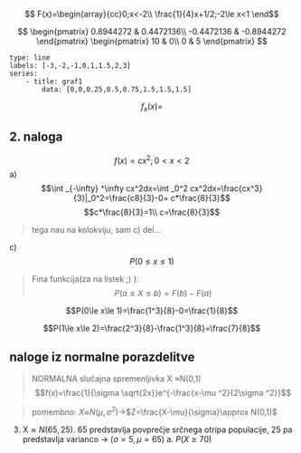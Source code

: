 $$
F(x)=\begin{array}{cc}0;x<-2\\
\frac{1}{4}x+1/2;-2\le x<1
\end$$

$$
\begin{pmatrix}
0.8944272 & 0.4472136\\
-0.4472136 & -0.8944272
\end{pmatrix}
\begin{pmatrix}
10 & 0\\ 
0 & 5
\end{pmatrix}
$$

```chart
type: line
labels: [-3,-2,-1,0,1,1.5,2,3]
series:
	- title: graf1
		data: [0,0,0.25,0.5,0.75,1.5,1.5,1.5]
```

$$f_x(x)=$$

## 2. naloga

$$f(x)=cx^2  ;0<x<2$$
a) $$\int _{-\infty} ^\infty cx^2dx=\int _0^2 cx^2dx=\frac{cx^3}{3}|_0^2=\frac{c8}{3}-0= c*\frac{8}{3}$$
$$c*\frac{8}{3}=1\\ c=\frac{8}{3}$$

>tega nau na kolokviju, sam c) del...

c) $$P(0\le x\le 1)$$
>Fina funkcija(za na listek ;) ):$$P(a\le X\le b)=F(b)-F(a)$$

 $$P(0\le x\le 1)=\frac{1^3}{8}-0=\frac{1}{8}$$
 
 $$P(1\le x\le 2)=\frac{2^3}{8}-\frac{1^3}{8}=\frac{7}{8}$$
 
 ## naloge iz normalne porazdelitve
 >NORMALNA slučajna spremenljivka X $\approx$N(0,1)
 >$$f(x)=\frac{1}{\sigma \sqrt{2x}}e^{-\frac{x-\mu ^2}{2\sigma ^2}}$$

>pomembno: $X\approx$$N(\mu ,\sigma ^2)\to$$Z=\frac{X-\mu}{\sigma}\approx N(0,1)$

3. X$\approx N(65,25)$. 65 predstavlja povprečje srčnega otripa populacije, 25 pa predstavlja varianco -> ($\sigma = 5,\mu=65$)
	a. $P(X\ge 70)$
	>